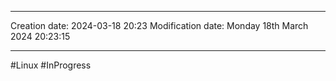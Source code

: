 

----
Creation date: 2024-03-18 20:23
Modification date: Monday 18th March 2024 20:23:15

----

#Linux 
#InProgress 

